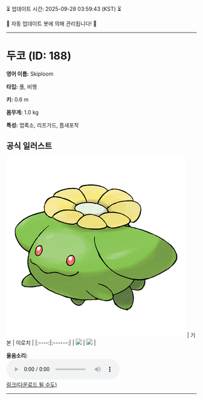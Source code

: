
⏳ 업데이트 시간: 2025-09-28 03:59:43 (KST) ⏳

🤖 자동 업데이트 봇에 의해 관리됩니다! 🤖

---

# 두코 (ID: 188)
**영어 이름:** Skiploom

**타입:** 풀, 비행

**키:** 0.6 m

**몸무게:** 1.0 kg

**특성:** 엽록소, 리프가드, 틈새포착

## 공식 일러스트
![](https://raw.githubusercontent.com/PokeAPI/sprites/master/sprites/pokemon/other/official-artwork/188.png)
| 기본 | 이로치 |
|:----:|:------:|
| <img src="http://play.pokemonshowdown.com/sprites/ani/skiploom.gif" width="200"> | <img src="http://play.pokemonshowdown.com/sprites/ani-shiny/skiploom.gif" width="200"> |

**울음소리:**<br><audio controls src="https://raw.githubusercontent.com/PokeAPI/cries/main/cries/pokemon/latest/188.ogg"></audio><br> [링크(다운로드 될 수도)](https://raw.githubusercontent.com/PokeAPI/cries/main/cries/pokemon/latest/188.ogg)


---

